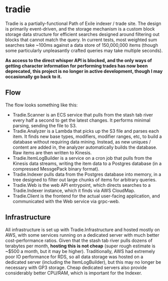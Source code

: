 # tradie

Tradie is a partially-functional Path of Exile indexer / trade site. The design is primarily event-driven, and the storage mechanism is a custom
block storage data structure for efficient searches designed around filtering out blocks that cannot match the query.
In current tests, most weighted sum searches take ~100ms against a data store of 150,000,000 items (though some particularly unpleasantly crafted queries may take multiple seconds).

**As access to the direct whisper API is blocked, and the only ways of getting character information for performing trades has now been deprecated, this project is no longer in active development, though I may occasionally go back to it.**

## Flow

The flow looks something like this:
- Tradie.Scanner is an ECS service that pulls from the stash tab river every half a second to get the latest changes. It performs minimal parsing, sending the file to S3.
- Tradie.Analyzer is a Lambda that picks up the S3 file and parses each item. It finds new base types, modifiers, modifier ranges, etc, to build a database without requiring data mining. Instead, as new uniques / content are added in, the analyzer automatically builds the database. Raw items are then written to Kinesis.
- Tradie.ItemLogBuilder is a service on a cron job that pulls from the Kinesis data streams, writing the item data to a Postgres database (in a compressed MessgePack binary format).
- Tradie.Indexer pulls data from the Postgres database into memory, in a tree designed to filter out large chunks of items for arbitrary queries.
- Tradie.Web is the web API entrypoint, which directs searches to a Tradie.Indexer instance, which it finds via AWS CloudMap.
- Tradie.Client is the frontend for the actual user-facing application, and communicated with the Web service via grpc-web.

## Infrastructure

All infrastructure is set up with Tradie.Infrastructure and hosted mostly on AWS, with some services running on a dedicated server with much better cost-performance ratios. Given that the stash tab river pulls dozens of terabytes per month, **hosting this is not cheap** (super rough estimate is ~$500 a month, but it may be higher). Traditionally, AWS had extremely poor IO performance for RDS, so all data storage was hosted on a dedicated server (including the ItemLogBuilder), but this may no longer be necessary with GP3 storage. Cheap dedicated servers also provide considerably better CPU/RAM, which is important for the Indexer.
